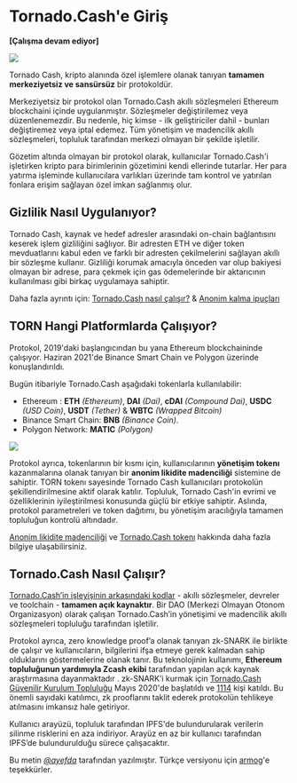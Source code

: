 
# Tornado.Cash'e Giriş

**\[Çalışma devam ediyor\]**

![](https://i.imgur.com/w4EgosH.png)


Tornado Cash, kripto alanında özel işlemlere olanak tanıyan **tamamen merkeziyetsiz ve sansürsüz** bir protokoldür.

Merkeziyetsiz bir protokol olan Tornado.Cash akıllı sözleşmeleri Ethereum blockchaini içinde uygulanmıştır. Sözleşmeler değiştirilemez veya düzenlenemezdir. Bu nedenle, hiç kimse - ilk geliştiriciler dahil - bunları değiştiremez veya iptal edemez. Tüm yönetişim ve madencilik akıllı sözleşmeleri, topluluk tarafından merkezi olmayan bir şekilde işletilir.

Gözetim altında olmayan bir protokol olarak, kullanıcılar Tornado.Cash'i işletirken kripto para birimlerinin gözetimini kendi ellerinde tutarlar. Her para yatırma işleminde kullanıcılara varlıkları üzerinde tam kontrol ve yatırılan fonlara erişim sağlayan özel imkan sağlanmış olur.

## Gizlilik Nasıl Uygulanıyor?

Tornado Cash, kaynak ve hedef adresler arasındaki on-chain bağlantısını keserek işlem gizliliğini sağlıyor. Bir adresten ETH ve diğer token mevduatlarını kabul eden ve farklı bir adresten çekilmelerini sağlayan akıllı bir sözleşme kullanır.
Gizliliği korumak amacıyla önceden var olup bakiyesi olmayan bir adrese, para çekmek için gas ödemelerinde bir aktarıcının kullanılması gibi birkaç uygulamaya sahiptir.

Daha fazla ayrıntı için: [Tornado.Cash nasıl çalışır?](https://github.com/0xarmagan/docs/blob/6906bfbd2f1c74bcdbd4ea36a054d2824d6e7517/how-does-tornado.cash-work.md) & [Anonim kalma ipuçları](https://github.com/0xarmagan/docs/blob/6906bfbd2f1c74bcdbd4ea36a054d2824d6e7517/tips-to-remain-anonymous.md) 



## TORN Hangi Platformlarda Çalışıyor?

Protokol, 2019'daki başlangıcından bu yana Ethereum blockchaininde çalışıyor. Haziran 2021'de Binance Smart Chain ve Polygon üzerinde konuşlandırıldı.

Bugün itibariyle Tornado.Cash aşağıdaki tokenlarla kullanılabilir:


* Ethereum : **ETH** _\(Ethereum\)_, **DAI** _\(Dai\)_, **cDAI** _\(Compound Dai\)_, **USDC** _\(USD Coin\)_, **USDT** _\(Tether\)_ & **WBTC** _\(Wrapped Bitcoin\)_
* Binance Smart Chain: **BNB** _\(Binance Coin\)_.
* Polygon Network: **MATIC** _\(Polygon\)_

![](https://i.imgur.com/DwBhChi.jpg)


Protokol ayrıca, tokenlarının bir kısmı için, kullanıcılarının **yönetişim tokenı** kazanmalarına olanak tanıyan bir **anonim likidite madenciliği** sistemine de sahiptir. TORN tokenı sayesinde Tornado Cash kullanıcıları protokolün şekillendirilmesine aktif olarak katılır. Topluluk, Tornado Cash'in evrimi ve özelliklerinin iyileştirilmesi konusunda güçlü bir etkiye sahiptir. Aslında, protokol parametreleri ve token dağıtımı, bu yönetişim aracılığıyla tamamen topluluğun kontrolü altındadır.

[Anonim likidite madenciliği](https://github.com/0xarmagan/docs/blob/08b0a08b53c821b385a18f8cb604099e8c291d7d/anonymity-mining.md) ve [Tornado.Cash tokenı](https://github.com/0xarmagan/docs/blob/08b0a08b53c821b385a18f8cb604099e8c291d7d/torn.md) hakkında daha fazla bilgiye ulaşabilirsiniz.


## Tornado.Cash Nasıl Çalışır?

[Tornado.Cash’in işleyişinin arkasındaki kodlar](https://github.com/tornadocash) - akıllı sözleşmeler, devreler ve toolchain - **tamamen açık kaynaktır**. Bir DAO (Merkezi Olmayan Otonom Organizasyon) olarak çalışan Tornado.Cash’in yönetişimi ve madencilik akıllı sözleşmeleri topluluğu tarafından işletilir.

Protokol ayrıca, zero knowledge proof’a olanak tanıyan zk-SNARK ile birlikte de çalışır ve kullanıcıların, bilgilerini ifşa etmeye gerek kalmadan sahip olduklarını göstermelerine olanak tanır. Bu teknolojinin kullanımı, **Ethereum topluluğunun yardımıyla Zcash ekibi** tarafından yapılan açık kaynak araştırmasına dayanmaktadır . zk-SNARK’i kurmak için [Tornado.Cash Güvenilir Kurulum Topluluğu](https://tornado-cash.medium.com/tornado-cash-trusted-setup-ceremony-b846e1e00be1) Mayıs 2020'de başlatıldı ve [1114](https://tornado-cash.medium.com/the-biggest-trusted-setup-ceremony-in-the-world-3c6ab9c8fffa) kişi katıldı. Bu önemli sayıdaki katılımcı, zk prooflarını taklit ederek protokolün tehlikeye atılmasını imkansız hale getiriyor.

Kullanıcı arayüzü, topluluk tarafından IPFS'de bulundurularak verilerin silinme risklerini en aza indiriyor. Arayüz en az bir kullanıcı tarafından IPFS’de bulundurulduğu sürece çalışacaktır.

Bu metin [_@ayefda_](https://torn.community/u/ayefda) tarafından yazılmıştır.
Türkçe versiyonu için [armog](https://twitter.com/arm00g)'e teşekkürler.
